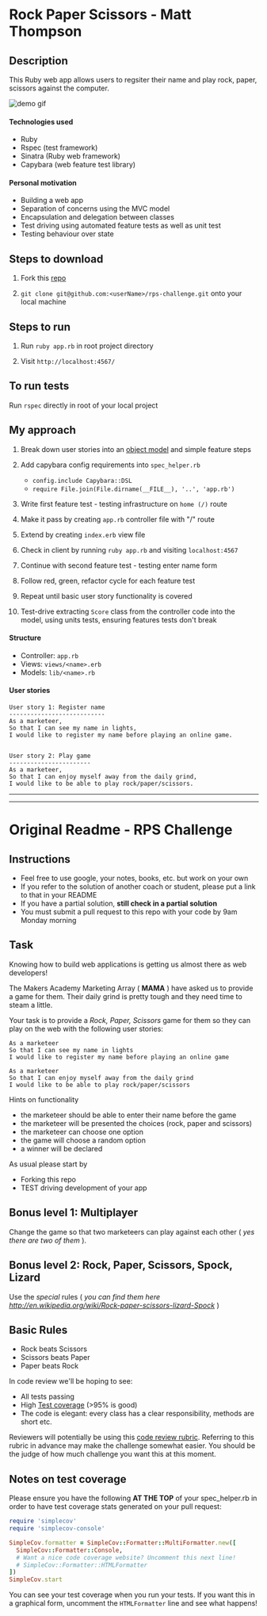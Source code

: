 Rock Paper Scissors - Matt Thompson
===================================

## Description

This Ruby web app allows users to regsiter their name and play rock, paper, scissors against the computer.

![demo gif](https://github.com/mattTea/rps-challenge/blob/master/problem/rps.gif)


#### Technologies used

- Ruby
- Rspec (test framework)
- Sinatra (Ruby web framework)
- Capybara (web feature test library)


#### Personal motivation

- Building a web app
- Separation of concerns using the MVC model
- Encapsulation and delegation between classes
- Test driving using automated feature tests as well as unit test
- Testing behaviour over state


## Steps to download

1. Fork this [repo](https://github.com/mattTea/rps-challenge)

2. `git clone git@github.com:<userName>/rps-challenge.git` onto your local machine


## Steps to run

1. Run `ruby app.rb` in root project directory

2. Visit `http://localhost:4567/`


## To run tests

Run `rspec` directly in root of your local project


## My approach

1. Break down user stories into an [object model](https://github.com/mattTea/rps-challenge/blob/master/problem/problem_breakdown.md) and simple feature steps

2. Add capybara config requirements into `spec_helper.rb`
    - `config.include Capybara::DSL`
    - `require File.join(File.dirname(__FILE__), '..', 'app.rb')`

3. Write first feature test - testing infrastructure on `home (/)` route

4. Make it pass by creating `app.rb` controller file with "/" route

5. Extend by creating `index.erb` view file

6. Check in client by running `ruby app.rb` and visiting `localhost:4567`

7. Continue with second feature test - testing enter name form

8. Follow red, green, refactor cycle for each feature test

9. Repeat until basic user story functionality is covered

10. Test-drive extracting `Score` class from the controller code into the model, using units tests, ensuring features tests don't break


#### Structure

- Controller: `app.rb`
- Views: `views/<name>.erb`
- Models: `lib/<name>.rb`


#### User stories

```
User story 1: Register name
---------------------------
As a marketeer,
So that I can see my name in lights,
I would like to register my name before playing an online game.


User story 2: Play game
-----------------------
As a marketeer,
So that I can enjoy myself away from the daily grind,
I would like to be able to play rock/paper/scissors.
```




------

------


Original Readme - RPS Challenge
===============================


Instructions
-------

* Feel free to use google, your notes, books, etc. but work on your own
* If you refer to the solution of another coach or student, please put a link to that in your README
* If you have a partial solution, **still check in a partial solution**
* You must submit a pull request to this repo with your code by 9am Monday morning

Task
----

Knowing how to build web applications is getting us almost there as web developers!

The Makers Academy Marketing Array ( **MAMA** ) have asked us to provide a game for them. Their daily grind is pretty tough and they need time to steam a little.

Your task is to provide a _Rock, Paper, Scissors_ game for them so they can play on the web with the following user stories:

```
As a marketeer
So that I can see my name in lights
I would like to register my name before playing an online game

As a marketeer
So that I can enjoy myself away from the daily grind
I would like to be able to play rock/paper/scissors
```

Hints on functionality

- the marketeer should be able to enter their name before the game
- the marketeer will be presented the choices (rock, paper and scissors)
- the marketeer can choose one option
- the game will choose a random option
- a winner will be declared


As usual please start by

* Forking this repo
* TEST driving development of your app


## Bonus level 1: Multiplayer

Change the game so that two marketeers can play against each other ( _yes there are two of them_ ).

## Bonus level 2: Rock, Paper, Scissors, Spock, Lizard

Use the _special_ rules ( _you can find them here http://en.wikipedia.org/wiki/Rock-paper-scissors-lizard-Spock_ )

## Basic Rules

- Rock beats Scissors
- Scissors beats Paper
- Paper beats Rock

In code review we'll be hoping to see:

* All tests passing
* High [Test coverage](https://github.com/makersacademy/course/blob/main/pills/test_coverage.md) (>95% is good)
* The code is elegant: every class has a clear responsibility, methods are short etc.

Reviewers will potentially be using this [code review rubric](docs/review.md).  Referring to this rubric in advance may make the challenge somewhat easier.  You should be the judge of how much challenge you want this at this moment.

Notes on test coverage
----------------------

Please ensure you have the following **AT THE TOP** of your spec_helper.rb in order to have test coverage stats generated
on your pull request:

```ruby
require 'simplecov'
require 'simplecov-console'

SimpleCov.formatter = SimpleCov::Formatter::MultiFormatter.new([
  SimpleCov::Formatter::Console,
  # Want a nice code coverage website? Uncomment this next line!
  # SimpleCov::Formatter::HTMLFormatter
])
SimpleCov.start
```

You can see your test coverage when you run your tests. If you want this in a graphical form, uncomment the `HTMLFormatter` line and see what happens!
